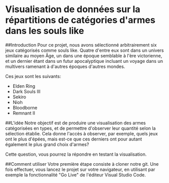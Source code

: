 # Visualisation de données sur la répartitions de catégories d'armes dans les souls like

##Introduction
Pour ce projet, nous avons sélectionné arbitrairement six jeux catégorisés comme souls like. Quatre d'entre eux sont dans un univers similaire au moyen Âge, un dans une époque semblable à l'ère victorienne, et un dernier étant dans un futur apocalyptique incluant un voyage dans un multivers ramenant à d'autres époques d'autres mondes.

Ces jeux sont les suivants:

- Elden Ring
- Dark Souls III
- Sekiro
- Nioh
- Bloodborne
- Remnant II

##L'idée
Notre objectif est de produire une visualisation des armes catégorisées en types, et de permettre d'observer leur quantité selon la sélection établie. Cela donne l'accès à observer, par exemple, quels jeux ont le plus d'épées, mais est-ce que ces derniers ont pour autant également le plus grand choix d'armes?

Cette question, vous pourrez la répondre en testant la visualisation.

##Comment utiliser
Votre première étape consiste à cloner notre git. Une fois effectuer, vous lancez le projet sur votre navigateur, en utilisant par exemple la fonctionnalité "Go Live" de l'éditeur Visual Studio Code.